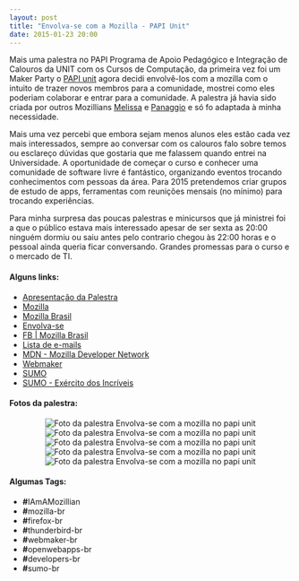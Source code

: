 ```yaml
---
layout: post
title: "Envolva-se com a Mozilla - PAPI Unit"
date: 2015-01-23 20:00
---
```

<p class="txt-post">
    Mais uma palestra no PAPI Programa de Apoio Pedagógico e Integração de Calouros da UNIT com os Cursos de Computação, da primeira vez foi um Maker Party o <a href="https://events.webmaker.org/events/4537">PAPI unit</a> agora decidi envolvê-los com a mozilla com o intuito de trazer novos membros para a comunidade, mostrei como eles poderiam colaborar e entrar para a comunidade. A palestra já havia sido criada por outros Mozillians <a href="https://mozillians.org/pt-BR/u/mel/" >Melissa</a> e <a href="https://mozillians.org/pt-BR/u/panaggio/">Panaggio</a> e só fo adaptada à minha necessidade.    
</p>

<p class="txt-post">
   Mais uma vez percebi que embora sejam menos alunos eles estão cada vez mais interessados, sempre ao conversar com os calouros falo sobre temos ou esclareço dúvidas que gostaria que me falassem quando entrei na Universidade. A oportunidade de começar o curso e conhecer uma comunidade de software livre é fantástico, organizando eventos trocando conhecimentos com pessoas da área. 
   Para 2015 pretendemos criar grupos de estudo de apps, ferramentas com reunições mensais (no mínimo) para trocando experiências.
</p>

<p class="txt-post"> 
   Para minha surpresa das poucas palestras e minicursos que já ministrei foi a que o público estava mais interessado apesar de ser sexta as 20:00 ninguém dormiu ou saiu antes pelo contrario chegou às 22:00 horas e o pessoal ainda queria ficar conversando. Grandes promessas para o curso e o mercado de TI.
</p>

<p class="txt-post">
    <h4><b>Alguns links:</b></h4>
    <ul>
       <li>
            <a href="http://rafastavares.github.io/Talk-Envolva-se"> Apresentação da Palestra </a>
        </li>
        <li>
            <a href="http://www.mozilla.org"> Mozilla </a>
        </li>
        <li>
            <a href="http://mozillabrasil.org.br/"> Mozilla Brasil</a>
        </li>
         <li>
            <a href="https://www.mozilla.org/pt-BR/contribute/"> Envolva-se </a>
        </li>
        <li>
            <a href="http://fb.com/mozillabrasil"> FB | Mozilla Brasil</a>
        </li>
        <li>
            <a href="http://lists.mozilla.org/listinfo/community-brasil"> Lista de e-mails </a>
        </li>
        <li>
            <a href="http://developer.mozilla.org"> MDN - Mozilla Developer Network</a>
        </li>
        <li>
            <a href="http://webmaker.org"> Webmaker</a>
        </li>
        <li>
           <a href="http://support.mozilla.org/pt-BR/home/">SUMO</a>
        </li>
        <li>
        <a href="http://support.mozilla.org/pt-BR/get-involved/army-of-awesome">SUMO - Exército dos Incríveis </a>
        </li>
    </ul>
</p>

<p class="txt-post">
    <h4><b>Fotos da palestra:</b></h4>
    <div style="text-align:center;">
        <img src="http://rafaeltavares.co/public/img/envolva-se-mozilla-unit-1.jpg" alt="Foto da palestra Envolva-se com a mozilla no papi unit"/>
        <img src="http://rafaeltavares.co/public/img/envolva-se-mozilla-unit-2.jpg" alt="Foto da palestra Envolva-se com a mozilla no papi unit"/>
        <img src="http://rafaeltavares.co/public/img/envolva-se-mozilla-unit-3.jpg" alt="Foto da palestra Envolva-se com a mozilla no papi unit"/>
        <img src="http://rafaeltavares.co/public/img/envolva-se-mozilla-unit-4.jpg" alt="Foto da palestra Envolva-se com a mozilla no papi unit"/>
        <img src="http://rafaeltavares.co/public/img/envolva-se-mozilla-unit-5.jpg" alt="Foto da palestra Envolva-se com a mozilla no papi unit"/>
    </div>
</p>

<p class="txt-post">
    <h4><b>Algumas Tags:</b></h4>
    <ul>
        <li><b>#</b>IAmAMozillian</li>
        <li><b>#</b>mozilla-br</li>
        <li><b>#</b>firefox-br</li>
        <li><b>#</b>thunderbird-br</li>
        <li><b>#</b>webmaker-br</li>
        <li><b>#</b>openwebapps-br</li>
        <li><b>#</b>developers-br</li>
        <li><b>#</b>sumo-br</li>
    </ul>
</p>
